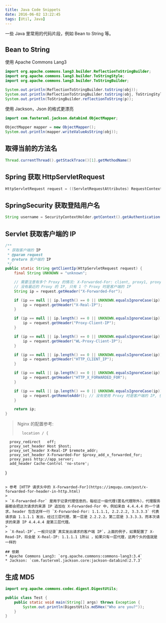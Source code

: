```yaml
---
title: Java Code Snippets
date: 2016-06-02 13:22:45
tags: [Util, Java]
---
```


一些 Java 里常用的代码片段，例如 Bean to String 等。

<!--more-->

## Bean to String
使用 Apache Commons Lang3

```java
import org.apache.commons.lang3.builder.ReflectionToStringBuilder;
import org.apache.commons.lang3.builder.ToStringStyle;
import org.apache.commons.lang3.builder.ToStringBuilder;

System.out.println(ReflectionToStringBuilder.toString(obj));
System.out.println(ReflectionToStringBuilder.toString(obj, ToStringStyle.MULTI_LINE_STYLE));
System.out.println(ToStringBuilder.reflectionToString(p));
```

使用 Jackson，Json 的格式更漂亮

```java
import com.fasterxml.jackson.databind.ObjectMapper;

ObjectMapper mapper = new ObjectMapper();
System.out.println(mapper.writeValueAsString(obj));
```

## 取得当前的方法名
```java
Thread.currentThread().getStackTrace()[1].getMethodName()
```

## Spring 获取 HttpServletRequest
```java
HttpServletRequest request = ((ServletRequestAttributes) RequestContextHolder.currentRequestAttributes()).getRequest();
```

## SpringSecurity 获取登陆用户名
```java
String username = SecurityContextHolder.getContext().getAuthentication().getName();
```

## Servlet 获取客户端的 IP
```java
/**
 * 获取客户端的 IP
 * @param request
 * @return 客户端的 IP
 */
public static String getClientIp(HttpServletRequest request) {
    final String UNKNOWN = "unknown";

    // 需要注意有多个 Proxy 的情况: X-Forwarded-For: client, proxy1, proxy2
    // 没有最近的 Proxy 的 IP, 只有 1 个 Proxy 时是客户端的 IP
    String ip = request.getHeader("X-Forwarded-For");

    if (ip == null || ip.length() == 0 || UNKNOWN.equalsIgnoreCase(ip)) {
        ip = request.getHeader("X-Real-IP");
    }

    if (ip == null || ip.length() == 0 || UNKNOWN.equalsIgnoreCase(ip)) {
        ip = request.getHeader("Proxy-Client-IP");
    }

    if (ip == null || ip.length() == 0 || UNKNOWN.equalsIgnoreCase(ip)) {
        ip = request.getHeader("WL-Proxy-Client-IP");
    }

    if (ip == null || ip.length() == 0 || UNKNOWN.equalsIgnoreCase(ip)) {
        ip = request.getHeader("HTTP_CLIENT_IP");
    }

    if (ip == null || ip.length() == 0 || UNKNOWN.equalsIgnoreCase(ip)) {
        ip = request.getHeader("HTTP_X_FORWARDED_FOR");
    }

    if (ip == null || ip.length() == 0 || UNKNOWN.equalsIgnoreCase(ip)) {
        ip = request.getRemoteAddr(); // 没有使用 Proxy 时是客户端的 IP, 使用 Proxy 时是最近的 Proxy 的 IP
    }

    return ip;
}
```

> Nginx 的配置参考:
>
> ```
>   location / {
> ```
      proxy_redirect   off;
      proxy_set_header Host $host;
      proxy_set_header X-Real-IP $remote_addr;
      proxy_set_header X-Forwarded-For $proxy_add_x_forwarded_for;
      proxy_pass http://app_server;
      add_header Cache-Control 'no-store';
  }
  ```

> 参考 [HTTP 请求头中的 X-Forwarded-For](https://imququ.com/post/x-forwarded-for-header-in-http.html)
> 
> `X-Forwarded-For` 是用于记录代理信息的，每经过一级代理(匿名代理除外)，代理服务器都会把这次请求的来源 IP 追加在 X-Forwarded-For 中，例如来自 4.4.4.4 的一个请求，header 包含这样一行 `X-Forwarded-For: 1.1.1.1, 2.2.2.2, 3.3.3.3` 代表请求由 1.1.1.1 发出，经过三层代理，第一层是 2.2.2.2，第二层是 3.3.3.3，而本次请求的来源 IP 4.4.4.4 是第三层代理。
>
> `X-Real-IP`，一般只记录`真实发出请求的客户端 IP`，上面的例子，如果配置了 X-Read-IP，将会是 X-Real-IP: 1.1.1.1 1所以 ，如果只有一层代理，这两个头的值就是一样的

## 依赖
* Apache Commons Lang3: `org.apache.commons:commons-lang3:3.4`
* Jackson: `com.fasterxml.jackson.core:jackson-databind:2.7.3`

  ```

## 生成 MD5

```java
import org.apache.commons.codec.digest.DigestUtils;

public class Test {
    public static void main(String[] args) throws Exception {
        System.out.println(DigestUtils.md5Hex("Who are you?"));
    }
}
```

